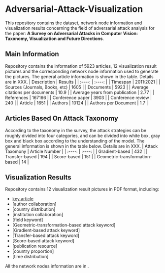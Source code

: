 # Adversarial-Attack-Visualization
This repository contains the dataset, network node information and visualization results concerning the field of adversarial attack analysis for the paper:   __A Survey on Adversarial Attacks in Computer Vision: Taxonomy, Visualization and Future Directions__.

Main Information
-----------------
Repository contains the information of 5923 articles, 12 visualization result pictures and the corresponding network node information used to generate the pictures. The general article information is shown in the table. Details are in XXX.
|  Description   | Results  |
|  :----:  | :----:  |
| Timespan  | 2011:2021 |
| Sources (Journals, Books, etc)  | 1605 |
|  Documents  | 5923  |
|  Average citations per documents  | 10.9  |
|  Average years from publication  | 2.77  |
|  References  | 167166  |
|  Conference paper  | 3903  |
|  Conference review  | 240  |
|  Article  | 1651  |
|  Authors  | 10124  |
|  Authors per Document  | 1.7  |

Articles Based On Attack Taxonomy
-----------------
According to the taxonomy in the survey, the attack strategies can be roughly divided into four categories, and can be divided into white box, gray box and black box according to the understanding of the model. The general information is shown in the table below. Details are in XXX.
|  Attack Taxomony   | Article Number  |
|  :----:  | :----:  |
|  Gradient-based  | 432  |
| Transfer-based  | 194 |
| Score-based  | 151 |
|  Geometric-transformation-based  | 14  |

Visualization Results
-----------------
Repository contains 12 visualization result pictures in PDF format, including:
* [key article](./profile.md)
* [author collaboration]
* [country distribution]
* [institution collaboration]
* [field keyword]
* [Geometric-transformation-based attack keyword]
* [Gradient-based attack keyword]
* [Transfer-based attack keyword]
* [Score-based attack keyword]
* [publication resource]
* [country proportion]
* [time distribution]

All the network nodes information are in .
